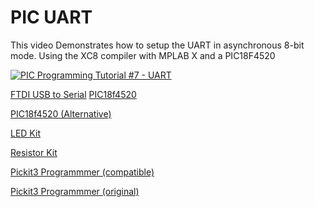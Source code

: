 # PIC UART
This video Demonstrates how to setup the UART in asynchronous 8-bit mode. Using the XC8 compiler with MPLAB X and a PIC18F4520

[![PIC Programming Tutorial #7 - UART](https://img.youtube.com/vi/pPmEWlIYByo/0.jpg)](https://www.youtube.com/watch?v=MiPxVmj_nHI "PIC Programming Tutorial #5 - Interrupts")

<a href="https://amzn.to/2CzX8Wc">FTDI USB to Serial</a>
<a href="https://amzn.to/2oTHRqm">PIC18f4520</a>

<a href="https://amzn.to/2p2PsmV">PIC18f4520  (Alternative)</a>

<a href="https://amzn.to/2x5Fq8a">LED Kit</a>

<a href="https://amzn.to/2COwEBA">Resistor Kit</a>

<a href="https://amzn.to/2BzKsiE">Pickit3 Programmmer (compatible)</a>

<a href="https://www.microchip.com/Developmenttools/ProductDetails/PartNo/PG164130">Pickit3 Programmmer (original)</a>

